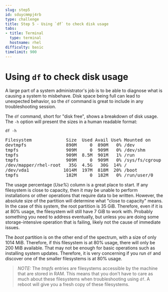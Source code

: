 ```yaml
---
slug: step5
id: sduycmmpj4rb
type: challenge
title: Step 5 - Using `df` to check disk usage
tabs:
- title: Terminal
  type: terminal
  hostname: rhel
difficulty: basic
timelimit: 900
---
```

# Using `df` to check disk usage

A large part of a system administrator's job is to be able to diagnose what
is causing a system to misbehave. Disk space being full can lead to unexpected
behavior, so the `df` command is great to include in any troubleshooting session.

The `df` command, short for "disk free", shows a breakdown of disk usage.
The `-h` option will present the sizes in a human readable format:

```
df -h
```

<pre class=file>
Filesystem             Size  Used Avail Use% Mounted on
devtmpfs               890M     0  890M   0% /dev
tmpfs                  909M     0  909M   0% /dev/shm
tmpfs                  909M  8.5M  901M   1% /run
tmpfs                  909M     0  909M   0% /sys/fs/cgroup
/dev/mapper/rhel-root   35G  4.5G   30G  14% /
/dev/vda1             1014M  197M  818M  20% /boot
tmpfs                  182M     0  182M   0% /run/user/0
</pre>

The usage percentage (_Use%_) column is a great place to start. If any filesystem
is close to capacity, then it may be unable to perform installations or other
operations that require data to be written. However, the absolute size of
the partition will determine what "close to capacity" means. In the case of this
system, the root partition is 35 GiB. Therefore, even if it is at 80% usage,
the filesystem will still have 7 GiB to work with. Probably something you
need to address eventually, but unless you are doing some storage-intensive
operation that is failing, likely not the cause of immediate issues.

The _boot_ partition is on the other end of the spectrum, with a size of
only 1014 MiB. Therefore, if this filesystem is at 80% usage, there will only
be 200 MiB available. That may not be enough for basic operations such as installing
system updates. Therefore, it is very concerning if you run `df` and discover
one of the smaller filesystems is at 80% usage.

>_NOTE:_ The _tmpfs_ entries are filesystems accessible by the machine that are stored
in RAM. This means that you don't have to care as much about these filesystems
when troubleshooting using `df`. A reboot will give you a fresh copy of these
filesystems.
